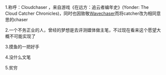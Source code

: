 1.称呼：Cloudchaser ，来自游戏《在远方：追云者编年史》(Yonder: The Cloud Catcher Chronicles)，同时也因致敬[Wavechaser](https://www.wavechaser.xyz/)而将catcher改为相同意思的chaser

2.一个不务正业的人，曾经的梦想是去评测媒体做主笔，不过现在看来这个愿望大概不可能实现了

3.摸鱼的一把好手

4.没什么文笔

5.贫穷
